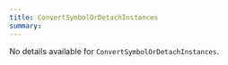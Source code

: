 ```yaml
---
title: ConvertSymbolOrDetachInstances
summary:
---
```


No details available for `ConvertSymbolOrDetachInstances`.
